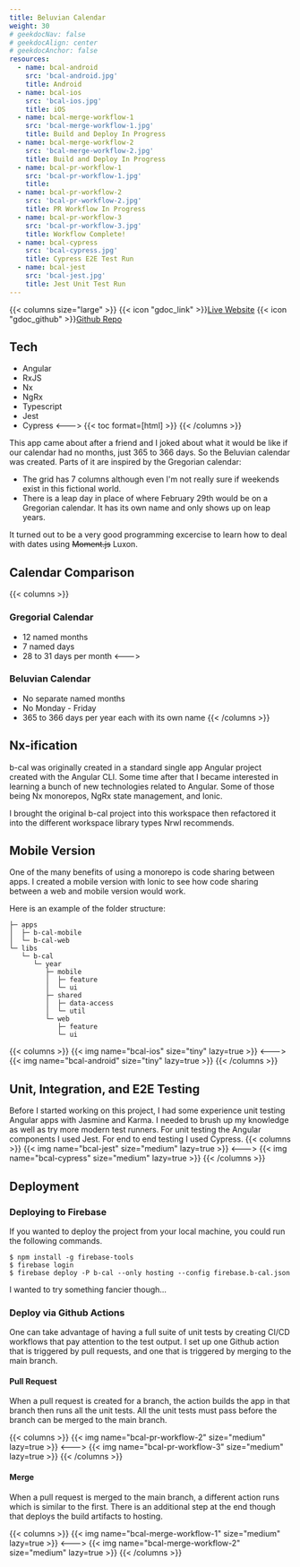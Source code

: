```yaml
---
title: Beluvian Calendar
weight: 30
# geekdocNav: false
# geekdocAlign: center
# geekdocAnchor: false
resources:
  - name: bcal-android
    src: 'bcal-android.jpg'
    title: Android
  - name: bcal-ios
    src: 'bcal-ios.jpg'
    title: iOS
  - name: bcal-merge-workflow-1
    src: 'bcal-merge-workflow-1.jpg'
    title: Build and Deploy In Progress
  - name: bcal-merge-workflow-2
    src: 'bcal-merge-workflow-2.jpg'
    title: Build and Deploy In Progress
  - name: bcal-pr-workflow-1
    src: 'bcal-pr-workflow-1.jpg'
    title:
  - name: bcal-pr-workflow-2
    src: 'bcal-pr-workflow-2.jpg'
    title: PR Workflow In Progress
  - name: bcal-pr-workflow-3
    src: 'bcal-pr-workflow-3.jpg'
    title: Workflow Complete!
  - name: bcal-cypress
    src: 'bcal-cypress.jpg'
    title: Cypress E2E Test Run
  - name: bcal-jest
    src: 'bcal-jest.jpg'
    title: Jest Unit Test Run
---
```


{{< columns size="large" >}}
{{< icon "gdoc_link" >}}[Live Website](https://beluvian-calendar.web.app)
{{< icon "gdoc_github" >}}[Github Repo](https://github.com/duxnp/ng-tests)

## Tech

- Angular
- RxJS
- Nx
- NgRx
- Typescript
- Jest
- Cypress
  <--->
  {{< toc format=[html] >}}
  {{< /columns >}}

This app came about after a friend and I joked about what it would be like if our calendar had no months, just 365 to 366 days. So the Beluvian calendar was created. Parts of it are inspired by the Gregorian calendar:

- The grid has 7 columns although even I'm not really sure if weekends exist in this fictional world.
- There is a leap day in place of where February 29th would be on a Gregorian calendar. It has its own name and only shows up on leap years.

It turned out to be a very good programming excercise to learn how to deal with dates using ~~Moment.js~~ Luxon.

## Calendar Comparison

{{< columns >}}

### Gregorial Calendar

- 12 named months
- 7 named days
- 28 to 31 days per month
  <--->

### Beluvian Calendar

- No separate named months
- No Monday - Friday
- 365 to 366 days per year each with its own name
  {{< /columns >}}

## Nx-ification

b-cal was originally created in a standard single app Angular project created with the Angular CLI. Some time after that I became interested in learning a bunch of new technologies related to Angular. Some of those being Nx monorepos, NgRx state management, and Ionic.

I brought the original b-cal project into this workspace then refactored it into the different workspace library types Nrwl recommends.

## Mobile Version

One of the many benefits of using a monorepo is code sharing between apps. I created a mobile version with Ionic to see how code sharing between a web and mobile version would work.

Here is an example of the folder structure:

```
├─ apps
│  ├─ b-cal-mobile
│  └─ b-cal-web
└─ libs
   └─ b-cal
      └─ year
         ├─ mobile
         │  ├─ feature
         │  └─ ui
         ├─ shared
         │  ├─ data-access
         │  └─ util
         └─ web
            ├─ feature
            └─ ui
```

{{< columns >}}
{{< img name="bcal-ios" size="tiny" lazy=true >}}
<--->
{{< img name="bcal-android" size="tiny" lazy=true >}}
{{< /columns >}}

## Unit, Integration, and E2E Testing

Before I started working on this project, I had some experience unit testing Angular apps with Jasmine and Karma. I needed to brush up my knowledge as well as try more modern test runners. For unit testing the Angular components I used Jest. For end to end testing I used Cypress.
{{< columns >}}
{{< img name="bcal-jest" size="medium" lazy=true >}}
<--->
{{< img name="bcal-cypress" size="medium" lazy=true >}}
{{< /columns >}}

## Deployment

### Deploying to Firebase

If you wanted to deploy the project from your local machine, you could run the following commands.

```shell
$ npm install -g firebase-tools
$ firebase login
$ firebase deploy -P b-cal --only hosting --config firebase.b-cal.json
```

I wanted to try something fancier though...

### Deploy via Github Actions

One can take advantage of having a full suite of unit tests by creating CI/CD workflows that pay attention to the test output. I set up one Github action that is triggered by pull requests, and one that is triggered by merging to the main branch.

#### Pull Request

When a pull request is created for a branch, the action builds the app in that branch then runs all the unit tests. All the unit tests must pass before the branch can be merged to the main branch.

{{< columns >}}
{{< img name="bcal-pr-workflow-2" size="medium" lazy=true >}}
<--->
{{< img name="bcal-pr-workflow-3" size="medium" lazy=true >}}
{{< /columns >}}

#### Merge

When a pull request is merged to the main branch, a different action runs which is similar to the first. There is an additional step at the end though that deploys the build artifacts to hosting.

{{< columns >}}
{{< img name="bcal-merge-workflow-1" size="medium" lazy=true >}}
<--->
{{< img name="bcal-merge-workflow-2" size="medium" lazy=true >}}
{{< /columns >}}
